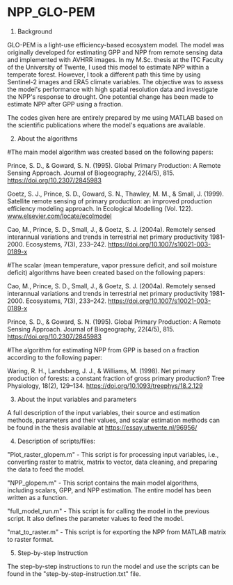 # NPP_GLO-PEM

1. Background

GLO-PEM is a light-use efficiency-based ecosystem model. The model was originally developed for estimating GPP and NPP from remote sensing data and implemented with AVHRR images. In my M.Sc. thesis at the ITC Faculty of the University of Twente, I used this model to estimate NPP within a temperate forest. However, I took a different path this time by using Sentinel-2 images and ERA5 climate variables. The objective was to assess the model's performance with high spatial resolution data and investigate the NPP's response to drought. One potential change has been made to estimate NPP after GPP using a fraction.

The codes given here are entirely prepared by me using MATLAB based on the scientific publications where the model's equations are available.

2. About the algorithms

#The main model algorithm was created based on the following papers:

Prince, S. D., & Goward, S. N. (1995). Global Primary Production: A Remote Sensing Approach. Journal of Biogeography, 22(4/5), 815. https://doi.org/10.2307/2845983

Goetz, S. J., Prince, S. D., Goward, S. N., Thawley, M. M., & Small, J. (1999). Satellite remote sensing of primary production: an improved production efficiency modeling approach. In Ecological Modelling (Vol. 122). www.elsevier.com/locate/ecolmodel

Cao, M., Prince, S. D., Small, J., & Goetz, S. J. (2004a). Remotely sensed interannual variations and trends in terrestrial net primary productivity 1981-2000. Ecosystems, 7(3), 233–242. https://doi.org/10.1007/s10021-003-0189-x

#The scalar (mean temperature, vapor pressure deficit, and soil moisture deficit) algorithms have been created based on the following papers:

Cao, M., Prince, S. D., Small, J., & Goetz, S. J. (2004a). Remotely sensed interannual variations and trends in terrestrial net primary productivity 1981-2000. Ecosystems, 7(3), 233–242. https://doi.org/10.1007/s10021-003-0189-x

Prince, S. D., & Goward, S. N. (1995). Global Primary Production: A Remote Sensing Approach. Journal of Biogeography, 22(4/5), 815. https://doi.org/10.2307/2845983

#The algorithm for estimating NPP from GPP is based on a fraction according to the following paper:

Waring, R. H., Landsberg, J. J., & Williams, M. (1998). Net primary production of forests: a constant fraction of gross primary production? Tree Physiology, 18(2), 129–134. https://doi.org/10.1093/treephys/18.2.129

3. About the input variables and parameters

A full description of the input variables, their source and estimation methods, parameters and their values, and scalar estimation methods can be found in the thesis available at https://essay.utwente.nl/96956/

4. Description of scripts/files:

"Plot_raster_glopem.m" - This script is for processing input variables, i.e., converting raster to matrix, matrix to vector, data cleaning, and preparing the data to feed the model.

"NPP_glopem.m" - This script contains the main model algorithms, including scalars, GPP, and NPP estimation. The entire model has been written as a function.

"full_model_run.m" - This script is for calling the model in the previous script. It also defines the parameter values to feed the model.

"mat_to_raster.m" - This script is for exporting the NPP from MATLAB matrix to raster format.

5. Step-by-step Instruction

The step-by-step instructions to run the model and use the scripts can be found in the "step-by-step-instruction.txt" file.

